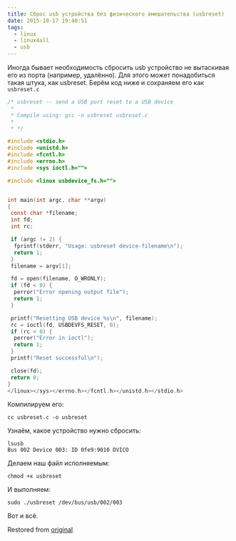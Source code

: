 ```yaml
---
title: Сброс usb устройства без физического вмешательства (usbreset)
date: 2015-10-17 19:40:51
tags:
  - linux
  - linux4all
  - usb
---
```


Иногда бывает необходимость сбросить usb устройство не вытаскивая его из порта (например, удалённо). Для этого может понадобиться такая штука, как usbreset. Берём код ниже и сохраняем его как `usbreset.c`

```C
/* usbreset -- send a USB port reset to a USB device
 *
 * Compile using: gcc -o usbreset usbreset.c
 *
 * */

#include <stdio.h>
#include <unistd.h>
#include <fcntl.h>
#include <errno.h>
#include <sys ioctl.h="">

#include <linux usbdevice_fs.h="">


int main(int argc, char **argv)
{
 const char *filename;
 int fd;
 int rc;

 if (argc != 2) {
  fprintf(stderr, "Usage: usbreset device-filename\n");
  return 1;
 }
 filename = argv[1];

 fd = open(filename, O_WRONLY);
 if (fd < 0) {
  perror("Error opening output file");
  return 1;
 }

 printf("Resetting USB device %s\n", filename);
 rc = ioctl(fd, USBDEVFS_RESET, 0);
 if (rc < 0) {
  perror("Error in ioctl");
  return 1;
 }
 printf("Reset successful\n");

 close(fd);
 return 0;
}
</linux></sys></errno.h></fcntl.h></unistd.h></stdio.h>
```

Компилируем его:

```shell
cc usbreset.c -o usbreset
```

Узнаём, какое устройство нужно сбросить:

```shell
lsusb
Bus 002 Device 003: ID 0fe9:9010 DVICO
```

Делаем наш файл исполняемым:

```shell
chmod +x usbreset
```

И выполняем:

```shell
sudo ./usbreset /dev/bus/usb/002/003
```

Вот и всё.

Restored from [original](https://web.archive.org/web/20200206175018/http://conformist-mw.blogspot.com/2015/10/usb-usbreset.html)
